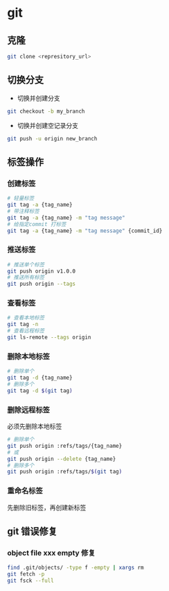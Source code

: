 # git

## 克隆

```sh
git clone <represitory_url>
```

## 切换分支

- 切换并创建分支

```sh
git checkout -b my_branch
```

- 切换并创建空记录分支

```sh
git push -u origin new_branch
```

## 标签操作

### 创建标签

```sh
# 轻量标签
git tag -a {tag_name}
# 带注释标签
git tag -a {tag_name} -m "tag message"
# 给指定commit 打标签
git tag -a {tag_name} -m "tag message" {commit_id}
```

### 推送标签

```sh
# 推送单个标签
git push origin v1.0.0
# 推送所有标签
git push origin --tags
```

### 查看标签

```sh
# 查看本地标签
git tag -n
# 查看远程标签
git ls-remote --tags origin
```

### 删除本地标签

```sh
# 删除单个
git tag -d {tag_name}
# 删除多个
git tag -d $(git tag)
```

### 删除远程标签

必须先删除本地标签

```sh
# 删除单个
git push origin :refs/tags/{tag_name}
# 或
git push origin --delete {tag_name}
# 删除多个
git push origin :refs/tags/$(git tag)
```

### 重命名标签

先删除旧标签，再创建新标签

## git 错误修复

### object file xxx empty 修复

```sh
find .git/objects/ -type f -empty | xargs rm
git fetch -p
git fsck --full
```